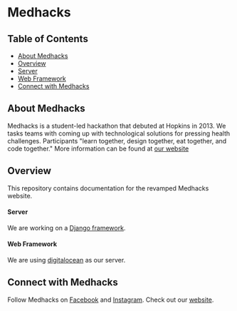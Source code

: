 # Medhacks

## Table of Contents
 * [About Medhacks](#about-medhacks)
 * [Overview](#overview)
  * [Server](#server)
  * [Web Framework](#web-framework)
 * [Connect with Medhacks](#connect_with_medhacks)
 
## About Medhacks

Medhacks is a student-led hackathon that debuted at Hopkins in 2013. 
We tasks teams with coming up with technological solutions for pressing health challenges.
Participants "learn together, design together, eat together, and code together."
More information can be found at [our website](http://medhacks.org/)

## Overview
This repository contains documentation for the revamped Medhacks website.

#### Server
We are working on a [Django framework](https://www.djangoproject.com/).

#### Web Framework
We are using [digitalocean](https://www.digitalocean.com/) as our server.

## Connect with Medhacks
Follow Medhacks on [Facebook](https://www.facebook.com/medhacks/?ref=br_rs/) and [Instagram](https://www.instagram.com/medhacks/). Check out our [website](http://medhacks.org/).
